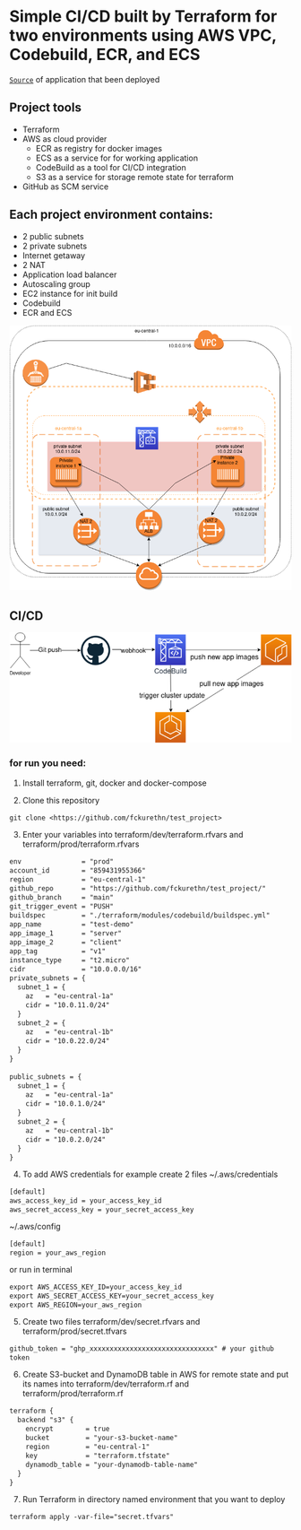 # Simple CI/CD built by Terraform for two environments using AWS VPC, Codebuild, ECR, and ECS  
[`Source`](https://github.com/ibrahima92/fullstack-typescript-mern-todo) of application that been deployed
## Project tools

- Terraform
- AWS as cloud provider
  - ECR as registry for docker images
  - ECS as a service for for working application
  - CodeBuild as a tool for CI/CD integration
  - S3 as a service for storage remote state for terraform
- GitHub as SCM service

## Each project environment contains:

- 2 public subnets
- 2 private subnets
- Internet getaway
- 2 NAT
- Application load balancer
- Autoscaling group
- EC2 instance for init build
- Codebuild
- ECR and ECS

![](img/1.png)

## CI/CD

![](img/2.png)

### for run you need:

1. Install terraform, git, docker and docker-compose

2. Clone this repository
```
git clone <https://github.com/fckurethn/test_project>
```
3. Enter your variables into terraform/dev/terraform.rfvars and terraform/prod/terraform.rfvars
```
env               = "prod"
account_id        = "859431955366"
region            = "eu-central-1"
github_repo       = "https://github.com/fckurethn/test_project/"
github_branch     = "main"
git_trigger_event = "PUSH"
buildspec         = "./terraform/modules/codebuild/buildspec.yml"
app_name          = "test-demo"
app_image_1       = "server"
app_image_2       = "client"
app_tag           = "v1"
instance_type     = "t2.micro"
cidr              = "10.0.0.0/16"
private_subnets = {
  subnet_1 = {
    az   = "eu-central-1a"
    cidr = "10.0.11.0/24"
  }
  subnet_2 = {
    az   = "eu-central-1b"
    cidr = "10.0.22.0/24"
  }
}

public_subnets = {
  subnet_1 = {
    az   = "eu-central-1a"
    cidr = "10.0.1.0/24"
  }
  subnet_2 = {
    az   = "eu-central-1b"
    cidr = "10.0.2.0/24"
  }
}

```
4. To add AWS credentials for example create 2 files
~/.aws/credentials
```
[default]
aws_access_key_id = your_access_key_id
aws_secret_access_key = your_secret_access_key
```
~/.aws/config
```
[default]
region = your_aws_region
```
or run in terminal
```
export AWS_ACCESS_KEY_ID=your_access_key_id
export AWS_SECRET_ACCESS_KEY=your_secret_access_key
export AWS_REGION=your_aws_region
```
5. Create two files terraform/dev/secret.rfvars and terraform/prod/secret.tfvars
```
github_token = "ghp_xxxxxxxxxxxxxxxxxxxxxxxxxxxxxxx" # your github token
```

6. Create S3-bucket and DynamoDB table in AWS for remote state and put its names into terraform/dev/terraform.rf and terraform/prod/terraform.rf
```
terraform {
  backend "s3" {
    encrypt        = true
    bucket         = "your-s3-bucket-name"
    region         = "eu-central-1"
    key            = "terraform.tfstate"
    dynamodb_table = "your-dynamodb-table-name"
  }
}
```
7. Run Terraform in directory named environment that you want to deploy
```
terraform apply -var-file="secret.tfvars"
```
